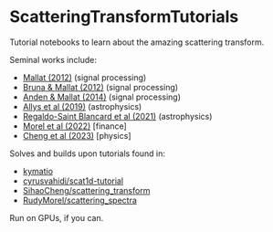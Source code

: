 # ScatteringTransformTutorials

Tutorial notebooks to learn about the amazing scattering transform.

Seminal works include:

- [Mallat (2012)](https://arxiv.org/abs/1101.2286) (signal processing)
- [Bruna & Mallat (2012)](https://arxiv.org/abs/1203.1513) (signal processing)
- [Anden & Mallat (2014)](https://arxiv.org/pdf/1304.6763) (signal processing)
- [Allys et al (2019)](https://arxiv.org/abs/1905.01372) (astrophysics)
- [Regaldo-Saint Blancard et al (2021)](https://arxiv.org/abs/2102.03160) (astrophysics)
- [Morel et al (2022)](https://arxiv.org/abs/2204.10177) [finance]
- [Cheng et al (2023)](https://arxiv.org/pdf/2306.17210) [physics]


Solves and builds upon tutorials found in:

- [kymatio](https://www.kymat.io)
- [cyrusvahidi/scat1d-tutorial](https://github.com/cyrusvahidi/scat1d-tutorial)
- [SihaoCheng/scattering_transform](https://github.com/SihaoCheng/scattering_transform)
- [RudyMorel/scattering_spectra](https://github.com/RudyMorel/scattering_spectra)

Run on GPUs, if you can. 
